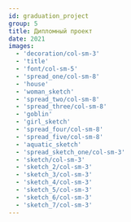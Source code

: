 ```yaml
---
id: graduation_project
group: 5
title: Дипломный проект
date: 2021
images:
  - 'decoration/col-sm-3'
  - 'title'
  - 'font/col-sm-5'
  - 'spread_one/col-sm-8'
  - 'house'
  - 'woman_sketch'
  - 'spread_two/col-sm-8'
  - 'spread_three/col-sm-8'
  - 'goblin'
  - 'girl_sketch'
  - 'spread_four/col-sm-8'
  - 'spread_five/col-sm-8'
  - 'aquatic_sketch'
  - 'spread_sketch_one/col-sm-3'
  - 'sketch/col-sm-3'
  - 'sketch_2/col-sm-3'
  - 'sketch_3/col-sm-3'
  - 'sketch_4/col-sm-3'
  - 'sketch_5/col-sm-3'
  - 'sketch_6/col-sm-3'
  - 'sketch_7/col-sm-3'
---
```

